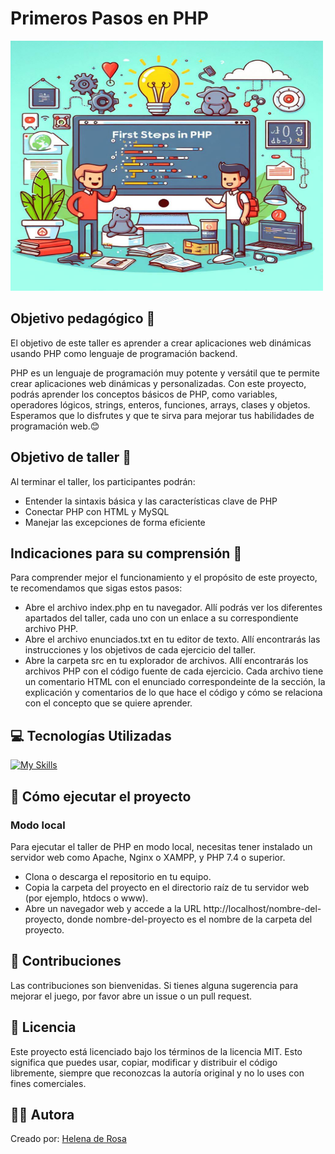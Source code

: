# Primeros Pasos en PHP
<img src="./php first steps.jpg" alt="Imagen Primeros Pasos para README" height="400" width="500">

## Objetivo pedagógico 🎯

El objetivo de este taller es aprender a crear aplicaciones web dinámicas usando PHP como lenguaje de programación backend.

PHP es un lenguaje de programación muy potente y versátil que te permite crear aplicaciones web dinámicas y personalizadas. Con este proyecto, podrás aprender los conceptos básicos de PHP, como variables, operadores lógicos, strings, enteros, funciones, arrays, clases y objetos. Esperamos que lo disfrutes y que te sirva para mejorar tus habilidades de programación web.😊

## Objetivo de taller 🚀

Al terminar el taller, los participantes podrán:

- Entender la sintaxis básica y las características clave de PHP
- Conectar PHP con HTML y MySQL
- Manejar las excepciones de forma eficiente

## Indicaciones para su comprensión 🧠

Para comprender mejor el funcionamiento y el propósito de este proyecto, te recomendamos que sigas estos pasos:

- Abre el archivo index.php en tu navegador. Allí podrás ver los diferentes apartados del taller, cada uno con un enlace a su correspondiente archivo PHP.
- Abre el archivo enunciados.txt en tu editor de texto. Allí encontrarás las instrucciones y los objetivos de cada ejercicio del taller.
- Abre la carpeta src en tu explorador de archivos. Allí encontrarás los archivos PHP con el código fuente de cada ejercicio. Cada archivo tiene un comentario HTML con el enunciado correspondeinte de la sección, la explicación y comentarios de lo que hace el código y cómo se relaciona con el concepto que se quiere aprender.

## 💻 Tecnologías Utilizadas

[![My Skills](https://skillicons.dev/icons?i=php,html)](https://skillicons.dev)

## 🚀 Cómo ejecutar el proyecto

### Modo local

Para ejecutar el taller de PHP en modo local, necesitas tener instalado un servidor web como Apache, Nginx o XAMPP, y PHP 7.4 o superior.

- Clona o descarga el repositorio en tu equipo.
- Copia la carpeta del proyecto en el directorio raíz de tu servidor web (por ejemplo, htdocs o www).
- Abre un navegador web y accede a la URL http://localhost/nombre-del-proyecto, donde nombre-del-proyecto es el nombre de la carpeta del proyecto.

## 🤝 Contribuciones

Las contribuciones son bienvenidas. Si tienes alguna sugerencia para mejorar el juego, por favor abre un issue o un pull request.


## 📜 Licencia 

Este proyecto está licenciado bajo los términos de la licencia MIT. Esto significa que puedes usar, copiar, modificar y distribuir el código libremente, siempre que reconozcas la autoría original y no lo uses con fines comerciales.

## 👩‍💻 Autora

Creado por: [Helena de Rosa](https://github.com/HelenaDR84)

